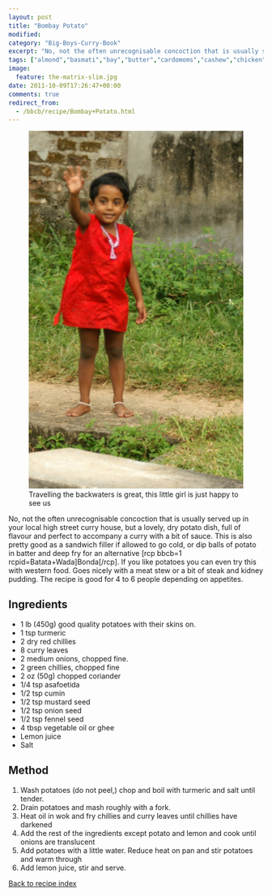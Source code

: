 ```yaml
---
layout: post
title: "Bombay Potato"
modified:
category: "Big-Boys-Curry-Book"
excerpt: "No, not the often unrecognisable concoction that is usually served up in your local high"
tags: ["almond","basmati","bay","butter","cardomoms","cashew","chicken","cinnamon","cloves","cumin","ghee","lamb","mace","nuts","pepper","rice","saffron","turmeric"]
image:
  feature: the-matrix-slim.jpg
date: 2011-10-09T17:26:47+00:00
comments: true
redirect_from: 
  - /bbcb/recipe/Bombay+Potato.html
---
```


<figure>
	<a href="/images/bbcb/pict2400.jpg" alt="Happiness, Kerala, India" title="Happiness, Kerala, India &#169; Ashley Kitson 12/09/2011"><img src="/images/bbcb/pict2400.jpg"/></a>
	<figcaption>Travelling the backwaters is great, this little girl is just happy to see us</figcaption>
</figure>

No, not the often unrecognisable concoction that is usually served up in your local high street curry house, but a lovely, dry potato dish, full of flavour and perfect to accompany a curry with a bit of sauce. This is also pretty good as a sandwich filler if allowed to go cold, or dip balls of potato in batter and deep fry for an alternative [rcp bbcb=1 rcpid=Batata+Wada]Bonda[/rcp]. If you like potatoes you can even try this with western food. Goes nicely with a meat stew or a bit of steak and kidney pudding. The recipe is good for 4 to 6 people depending on appetites.
        
## Ingredients
        
<ul><li>1 lb (450g) good quality potatoes with their skins on.</li><li>1 tsp turmeric</li><li>2 dry red chillies</li><li>8 curry leaves</li><li>2 medium onions, chopped fine.</li><li>2 green chillies, chopped fine</li><li>2 oz (50g) chopped coriander</li><li>1/4 tsp asafoetida</li><li>1/2 tsp cumin</li><li>1/2 tsp mustard seed</li><li>1/2 tsp onion seed</li><li>1/2 tsp fennel seed</li><li>4 tbsp vegetable oil or ghee</li><li>Lemon juice</li><li>Salt</li></ul>
        
## Method

<ol><li>Wash potatoes (do not peel,) chop and boil with turmeric and salt until  tender.</li><li>Drain potatoes and mash roughly with a fork.</li><li>Heat oil in wok and fry chillies and curry leaves until chillies have darkened</li><li>Add the rest of the ingredients except potato and lemon and cook until onions are  translucent</li><li>Add potatoes with a little water. Reduce heat on pan and stir potatoes and warm through</li><li>Add lemon juice, stir and serve.</li></ol>   

<a href="/bbcb">Back to recipe index</a>      